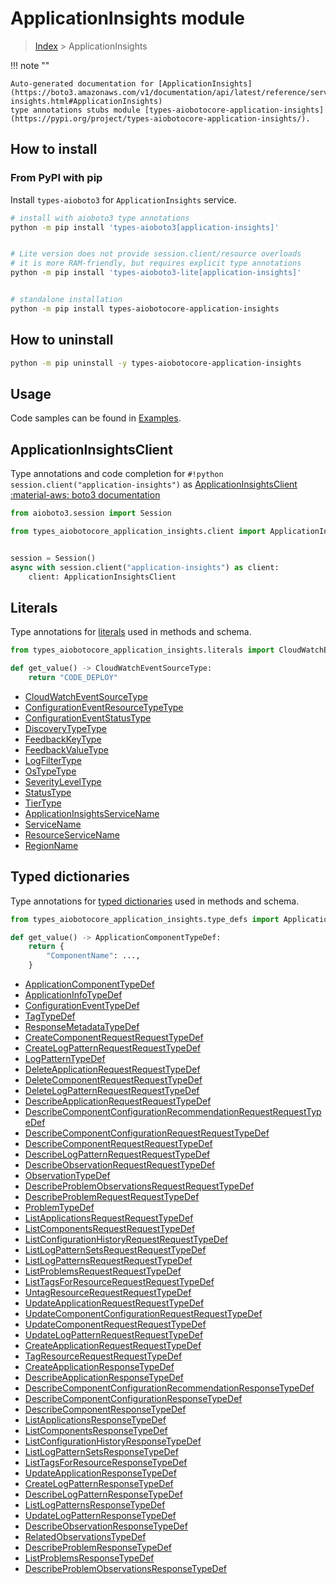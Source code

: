 # ApplicationInsights module

> [Index](../README.md) > ApplicationInsights


!!! note ""

    Auto-generated documentation for [ApplicationInsights](https://boto3.amazonaws.com/v1/documentation/api/latest/reference/services/application-insights.html#ApplicationInsights)
    type annotations stubs module [types-aiobotocore-application-insights](https://pypi.org/project/types-aiobotocore-application-insights/).

## How to install



### From PyPI with pip

Install `types-aioboto3` for `ApplicationInsights` service.

```bash
# install with aioboto3 type annotations
python -m pip install 'types-aioboto3[application-insights]'


# Lite version does not provide session.client/resource overloads
# it is more RAM-friendly, but requires explicit type annotations
python -m pip install 'types-aioboto3-lite[application-insights]'


# standalone installation
python -m pip install types-aiobotocore-application-insights
```



## How to uninstall

```bash
python -m pip uninstall -y types-aiobotocore-application-insights
```

## Usage

Code samples can be found in [Examples](./usage.md).

## ApplicationInsightsClient

Type annotations and code completion for  `#!python session.client("application-insights")` as [ApplicationInsightsClient](./client.md)
[:material-aws: boto3 documentation](https://boto3.amazonaws.com/v1/documentation/api/latest/reference/services/application-insights.html#ApplicationInsights.Client)

```python title="Usage example"
from aioboto3.session import Session

from types_aiobotocore_application_insights.client import ApplicationInsightsClient


session = Session()
async with session.client("application-insights") as client:
    client: ApplicationInsightsClient
```








## Literals

Type annotations for [literals](./literals.md) used in methods and schema.

```python title="Usage example"
from types_aiobotocore_application_insights.literals import CloudWatchEventSourceType

def get_value() -> CloudWatchEventSourceType:
    return "CODE_DEPLOY"
```

- [CloudWatchEventSourceType](./literals.md#cloudwatcheventsourcetype)
- [ConfigurationEventResourceTypeType](./literals.md#configurationeventresourcetypetype)
- [ConfigurationEventStatusType](./literals.md#configurationeventstatustype)
- [DiscoveryTypeType](./literals.md#discoverytypetype)
- [FeedbackKeyType](./literals.md#feedbackkeytype)
- [FeedbackValueType](./literals.md#feedbackvaluetype)
- [LogFilterType](./literals.md#logfiltertype)
- [OsTypeType](./literals.md#ostypetype)
- [SeverityLevelType](./literals.md#severityleveltype)
- [StatusType](./literals.md#statustype)
- [TierType](./literals.md#tiertype)
- [ApplicationInsightsServiceName](./literals.md#applicationinsightsservicename)
- [ServiceName](./literals.md#servicename)
- [ResourceServiceName](./literals.md#resourceservicename)
- [RegionName](./literals.md#regionname)




## Typed dictionaries

Type annotations for [typed dictionaries](./type_defs.md) used in methods and schema.

```python title="Usage example"
from types_aiobotocore_application_insights.type_defs import ApplicationComponentTypeDef

def get_value() -> ApplicationComponentTypeDef:
    return {
        "ComponentName": ...,
    }
```

- [ApplicationComponentTypeDef](./type_defs.md#applicationcomponenttypedef)
- [ApplicationInfoTypeDef](./type_defs.md#applicationinfotypedef)
- [ConfigurationEventTypeDef](./type_defs.md#configurationeventtypedef)
- [TagTypeDef](./type_defs.md#tagtypedef)
- [ResponseMetadataTypeDef](./type_defs.md#responsemetadatatypedef)
- [CreateComponentRequestRequestTypeDef](./type_defs.md#createcomponentrequestrequesttypedef)
- [CreateLogPatternRequestRequestTypeDef](./type_defs.md#createlogpatternrequestrequesttypedef)
- [LogPatternTypeDef](./type_defs.md#logpatterntypedef)
- [DeleteApplicationRequestRequestTypeDef](./type_defs.md#deleteapplicationrequestrequesttypedef)
- [DeleteComponentRequestRequestTypeDef](./type_defs.md#deletecomponentrequestrequesttypedef)
- [DeleteLogPatternRequestRequestTypeDef](./type_defs.md#deletelogpatternrequestrequesttypedef)
- [DescribeApplicationRequestRequestTypeDef](./type_defs.md#describeapplicationrequestrequesttypedef)
- [DescribeComponentConfigurationRecommendationRequestRequestTypeDef](./type_defs.md#describecomponentconfigurationrecommendationrequestrequesttypedef)
- [DescribeComponentConfigurationRequestRequestTypeDef](./type_defs.md#describecomponentconfigurationrequestrequesttypedef)
- [DescribeComponentRequestRequestTypeDef](./type_defs.md#describecomponentrequestrequesttypedef)
- [DescribeLogPatternRequestRequestTypeDef](./type_defs.md#describelogpatternrequestrequesttypedef)
- [DescribeObservationRequestRequestTypeDef](./type_defs.md#describeobservationrequestrequesttypedef)
- [ObservationTypeDef](./type_defs.md#observationtypedef)
- [DescribeProblemObservationsRequestRequestTypeDef](./type_defs.md#describeproblemobservationsrequestrequesttypedef)
- [DescribeProblemRequestRequestTypeDef](./type_defs.md#describeproblemrequestrequesttypedef)
- [ProblemTypeDef](./type_defs.md#problemtypedef)
- [ListApplicationsRequestRequestTypeDef](./type_defs.md#listapplicationsrequestrequesttypedef)
- [ListComponentsRequestRequestTypeDef](./type_defs.md#listcomponentsrequestrequesttypedef)
- [ListConfigurationHistoryRequestRequestTypeDef](./type_defs.md#listconfigurationhistoryrequestrequesttypedef)
- [ListLogPatternSetsRequestRequestTypeDef](./type_defs.md#listlogpatternsetsrequestrequesttypedef)
- [ListLogPatternsRequestRequestTypeDef](./type_defs.md#listlogpatternsrequestrequesttypedef)
- [ListProblemsRequestRequestTypeDef](./type_defs.md#listproblemsrequestrequesttypedef)
- [ListTagsForResourceRequestRequestTypeDef](./type_defs.md#listtagsforresourcerequestrequesttypedef)
- [UntagResourceRequestRequestTypeDef](./type_defs.md#untagresourcerequestrequesttypedef)
- [UpdateApplicationRequestRequestTypeDef](./type_defs.md#updateapplicationrequestrequesttypedef)
- [UpdateComponentConfigurationRequestRequestTypeDef](./type_defs.md#updatecomponentconfigurationrequestrequesttypedef)
- [UpdateComponentRequestRequestTypeDef](./type_defs.md#updatecomponentrequestrequesttypedef)
- [UpdateLogPatternRequestRequestTypeDef](./type_defs.md#updatelogpatternrequestrequesttypedef)
- [CreateApplicationRequestRequestTypeDef](./type_defs.md#createapplicationrequestrequesttypedef)
- [TagResourceRequestRequestTypeDef](./type_defs.md#tagresourcerequestrequesttypedef)
- [CreateApplicationResponseTypeDef](./type_defs.md#createapplicationresponsetypedef)
- [DescribeApplicationResponseTypeDef](./type_defs.md#describeapplicationresponsetypedef)
- [DescribeComponentConfigurationRecommendationResponseTypeDef](./type_defs.md#describecomponentconfigurationrecommendationresponsetypedef)
- [DescribeComponentConfigurationResponseTypeDef](./type_defs.md#describecomponentconfigurationresponsetypedef)
- [DescribeComponentResponseTypeDef](./type_defs.md#describecomponentresponsetypedef)
- [ListApplicationsResponseTypeDef](./type_defs.md#listapplicationsresponsetypedef)
- [ListComponentsResponseTypeDef](./type_defs.md#listcomponentsresponsetypedef)
- [ListConfigurationHistoryResponseTypeDef](./type_defs.md#listconfigurationhistoryresponsetypedef)
- [ListLogPatternSetsResponseTypeDef](./type_defs.md#listlogpatternsetsresponsetypedef)
- [ListTagsForResourceResponseTypeDef](./type_defs.md#listtagsforresourceresponsetypedef)
- [UpdateApplicationResponseTypeDef](./type_defs.md#updateapplicationresponsetypedef)
- [CreateLogPatternResponseTypeDef](./type_defs.md#createlogpatternresponsetypedef)
- [DescribeLogPatternResponseTypeDef](./type_defs.md#describelogpatternresponsetypedef)
- [ListLogPatternsResponseTypeDef](./type_defs.md#listlogpatternsresponsetypedef)
- [UpdateLogPatternResponseTypeDef](./type_defs.md#updatelogpatternresponsetypedef)
- [DescribeObservationResponseTypeDef](./type_defs.md#describeobservationresponsetypedef)
- [RelatedObservationsTypeDef](./type_defs.md#relatedobservationstypedef)
- [DescribeProblemResponseTypeDef](./type_defs.md#describeproblemresponsetypedef)
- [ListProblemsResponseTypeDef](./type_defs.md#listproblemsresponsetypedef)
- [DescribeProblemObservationsResponseTypeDef](./type_defs.md#describeproblemobservationsresponsetypedef)


